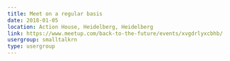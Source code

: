 ```yaml
---
title: Meet on a regular basis
date: 2018-01-05
location: Action House, Heidelberg, Heidelberg
link: https://www.meetup.com/back-to-the-future/events/xvgdrlyxcbhb/
usergroup: smalltalkrn
type: usergroup
---
```

